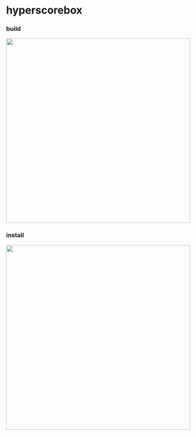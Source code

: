 # hyperscorebox

### build

<img width="500px" src="https://i.gyazo.com/1a9c168ee525ce3e9ac0d860991e40f2.gif">

### install

<img width="500px" src="https://i.gyazo.com/9aabb4c3a04681732675071833283c4d.gif">

